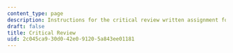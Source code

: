 ```yaml
---
content_type: page
description: Instructions for the critical review written assignment for 21W.036.
draft: false
title: Critical Review
uid: 2c045ca9-30d0-42e0-9120-5a843ee01181
---
```

